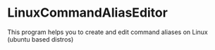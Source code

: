 # LinuxCommandAliasEditor
This program helps you to create and edit command aliases on Linux (ubuntu based distros)
